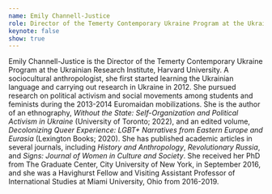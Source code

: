 ```yaml
---
name: Emily Channell-Justice
role: Director of the Temerty Contemporary Ukraine Program at the Ukrainian Research Institute, Harvard University
keynote: false
show: true
---
```


Emily Channell-Justice is the Director of the Temerty Contemporary Ukraine Program at the Ukrainian Research Institute, Harvard University. A sociocultural anthropologist, she first started learning the Ukrainian language and carrying out research in Ukraine in 2012. She pursued research on political activism and social movements among students and feminists during the 2013-2014 Euromaidan mobilizations. She is the author of an ethnography, _Without the State: Self-Organization and Political Activism in Ukraine_ (University of Toronto; 2022), and an edited volume, _Decolonizing Queer Experience: LGBT+ Narratives from Eastern Europe and Eurasia_ (Lexington Books; 2020). She has published academic articles in several journals, including _History and Anthropology_, _Revolutionary Russia_, and _Signs: Journal of Women in Culture and Society_. She received her PhD from The Graduate Center, City University of New York, in September 2016, and she was a Havighurst Fellow and Visiting Assistant Professor of International Studies at Miami University, Ohio from 2016-2019.